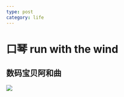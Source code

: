 ```yaml
---
type: post
category: life
---
```

# 口琴 run with the wind 

## 数码宝贝阿和曲

![](http://ww1.sinaimg.cn/large/89d0a2e1ly1fk9rtqt0amj20k00zkmy1.jpg)
